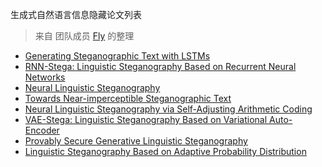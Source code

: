 生成式自然语言信息隐藏论文列表

> 来自 团队成员 [Fly](https://github.com/Flyvannn) 的整理

- [Generating Steganographic Text with LSTMs](https://github.com/tbfang/steganography-lstm)
- [RNN-Stega: Linguistic Steganography Based on Recurrent Neural Networks](https://github.com/YangzlTHU/RNN-Stega)
- [Neural Linguistic Steganography](https://github.com/harvardnlp/NeuralSteganography)
- [Towards Near-imperceptible Steganographic Text](https://github.com/falcondai/lm-steganography)
- [Neural Linguistic Steganography via Self-Adjusting Arithmetic Coding](https://github.com/JiaMShen/StegaText)
- [VAE-Stega: Linguistic Steganography Based on Variational Auto-Encoder](https://github.com/YangzlTHU/VAE-Stega)
- [Provably Secure Generative Linguistic Steganography](https://github.com/Mhzzzzz/ADG-steganography)
- [Linguistic Steganography Based on Adaptive Probability Distribution](https://github.com/CAU-Tstega/text-steganography)

